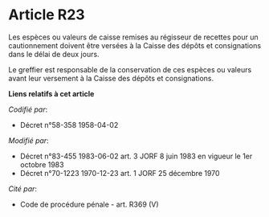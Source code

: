 # Article R23

Les espèces ou valeurs de caisse remises au régisseur de recettes pour un cautionnement doivent être versées à la Caisse des
dépôts et consignations dans le délai de deux jours.

Le greffier est responsable de la conservation de ces espèces ou valeurs avant leur versement à la Caisse des dépôts et
consignations.

**Liens relatifs à cet article**

_Codifié par_:

  - Décret n°58-358 1958-04-02

_Modifié par_:

  - Décret n°83-455 1983-06-02 art. 3 JORF 8 juin 1983 en vigueur le 1er octobre 1983
  - Décret n°70-1223 1970-12-23 art. 1 JORF 25 décembre 1970

_Cité par_:

  - Code de procédure pénale - art. R369 (V)
